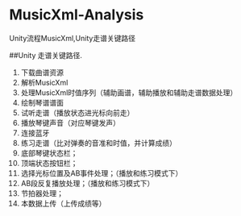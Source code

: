 # MusicXml-Analysis
Unity流程MusicXml,Unity走谱关键路径

##Unity 走谱关键路径.

1. 下载曲谱资源
2. 解析MusicXml
3. 处理MusicXml时值序列（辅助画谱，辅助播放和辅助走谱数据处理）
4. 绘制琴谱谱面
5. 试听走谱（播放状态进光标向前走）
6. 播放琴键声音（对应琴键发声）
7. 连接蓝牙
8. 练习走谱（比对弹奏的音准和时值，并计算成绩）
9. 底部琴键状态栏；
10. 顶端状态按钮栏；
11. 选择光标位置及AB事件处理；（播放和练习模式下）
12. AB段反复播放处理；（播放和练习模式下）
13. 节拍器处理；
14. 本数据上传（上传成绩等）
